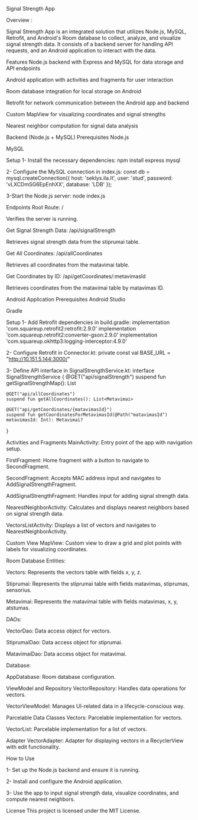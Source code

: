 Signal Strength App

Overview : 

Signal Strength App is an integrated solution that utilizes Node.js, MySQL, Retrofit, and Android's Room database to collect, analyze, and visualize signal strength data. It consists of a backend server for handling API requests, and an Android application to interact with the data.

Features
Node.js backend with Express and MySQL for data storage and API endpoints

Android application with activities and fragments for user interaction

Room database integration for local storage on Android

Retrofit for network communication between the Android app and backend

Custom MapView for visualizing coordinates and signal strengths

Nearest neighbor computation for signal data analysis

Backend (Node.js + MySQL)
Prerequisites
Node.js

MySQL

Setup
1- Install the necessary dependencies:
     npm install express mysql


2- Configure the MySQL connection in index.js:
  const db = mysql.createConnection({
    host: 'seklys.ila.lt',
    user: 'stud',
    password: 'vLXCDmSG6EpEnhXX',
    database: 'LDB'
});


3-Start the Node.js server:
node index.js


Endpoints
Root Route: /

Verifies the server is running.

Get Signal Strength Data: /api/signalStrength

Retrieves signal strength data from the stiprumai table.

Get All Coordinates: /api/allCoordinates

Retrieves all coordinates from the matavimai table.

Get Coordinates by ID: /api/getCoordinates/:metavimasId

Retrieves coordinates from the matavimai table by matavimas ID.

Android Application
Prerequisites
Android Studio

Gradle

Setup
1- Add Retrofit dependencies in build.gradle:
implementation 'com.squareup.retrofit2:retrofit:2.9.0'
implementation 'com.squareup.retrofit2:converter-gson:2.9.0'
implementation 'com.squareup.okhttp3:logging-interceptor:4.9.0'

2- Configure Retrofit in Connector.kt:
private const val BASE_URL = "http://10.151.5.144:3000/"

3- Define API interface in SignalStrengthService.kt:
interface SignalStrengthService {
    @GET("api/signalStrength")
    suspend fun getSignalStrengthMap(): List<SignalStrengthEntry>

    @GET("api/allCoordinates")
    suspend fun getAllCoordinates(): List<Metavimai>

    @GET("api/getCoordinates/{matavimasId}")
    suspend fun getCoordinatesForMetavimasId(@Path("matavimasId") metavimasId: Int): Metavimai?
}


Activities and Fragments
MainActivity: Entry point of the app with navigation setup.

FirstFragment: Home fragment with a button to navigate to SecondFragment.

SecondFragment: Accepts MAC address input and navigates to AddSignalStrengthFragment.

AddSignalStrengthFragment: Handles input for adding signal strength data.

NearestNeighborActivity: Calculates and displays nearest neighbors based on signal strength data.

VectorsListActivity: Displays a list of vectors and navigates to NearestNeighborActivity.

Custom View
MapView: Custom view to draw a grid and plot points with labels for visualizing coordinates.

Room Database
Entities:

Vectors: Represents the vectors table with fields x, y, z.

Stiprumai: Represents the stiprumai table with fields matavimas, stiprumas, sensorius.

Metavimai: Represents the matavimai table with fields matavimas, x, y, atstumas.

DAOs:

VectorDao: Data access object for vectors.

StiprumaiDao: Data access object for stiprumai.

MatavimaiDao: Data access object for matavimai.

Database:

AppDatabase: Room database configuration.

ViewModel and Repository
VectorRepository: Handles data operations for vectors.

VectorViewModel: Manages UI-related data in a lifecycle-conscious way.

Parcelable Data Classes
Vectors: Parcelable implementation for vectors.

VectorList: Parcelable implementation for a list of vectors.

Adapter
VectorAdapter: Adapter for displaying vectors in a RecyclerView with edit functionality.

How to Use

1- Set up the Node.js backend and ensure it is running.

2- Install and configure the Android application.

3- Use the app to input signal strength data, visualize coordinates, and compute nearest neighbors.

License
This project is licensed under the MIT License.



                                    

